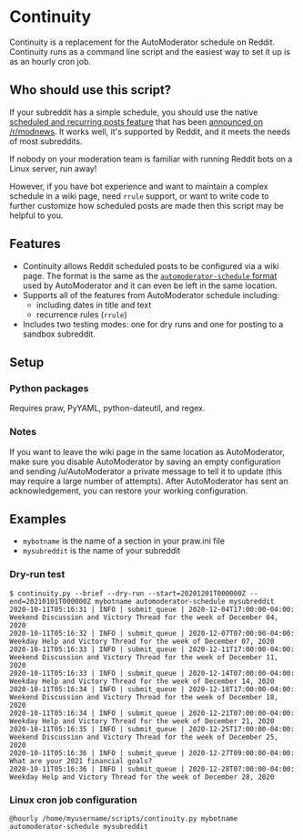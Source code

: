 # Continuity

Continuity is a replacement for the AutoModerator schedule on Reddit. Continuity runs as a command line script and the easiest way to set it up is as an hourly cron job.

## Who should use this script?

If your subreddit has a simple schedule, you should use the native [scheduled and recurring posts feature](https://mods.reddithelp.com/hc/en-us/articles/360037199532) that has been [announced on /r/modnews](https://www.reddit.com/r/modnews/search?q=title%3Aposts+%28scheduled+OR+recurring%29+author%3A%280perspective+OR+AutoModerator%29&restrict_sr=on&sort=new&t=all#res-hide-options). It works well, it's supported by Reddit, and it meets the needs of most subreddits.

If nobody on your moderation team is familiar with running Reddit bots on a Linux server, run away!

However, if you have bot experience and want to maintain a complex schedule in a wiki page, need `rrule` support, or want to write code to further customize how scheduled posts are made then this script may be helpful to you.

## Features

- Continuity allows Reddit scheduled posts to be configured via a wiki page. The format is the same as the [`automoderator-schedule` format](https://www.reddit.com/r/AutoModerator/comments/1z7rlu/now_available_for_testing_wikiconfigurable/) used by AutoModerator and it can even be left in the same location.
- Supports all of the features from AutoModerator schedule including:
  - including dates in title and text
  - recurrence rules (`rrule`)
- Includes two testing modes: one for dry runs and one for posting to a sandbox subreddit.

## Setup

### Python packages

Requires praw, PyYAML, python-dateutil, and regex.

### Notes

If you want to leave the wiki page in the same location as AutoModerator, make sure you disable AutoModerator by saving an empty configuration and sending /u/AutoModerator a private message to tell it to update (this may require a large number of attempts). After AutoModerator has sent an acknowledgement, you can restore your working configuration.

## Examples

- `mybotname` is the name of a section in your praw.ini file
- `mysubreddit` is the name of your subreddit

### Dry-run test

    $ continuity.py --brief --dry-run --start=20201201T000000Z --end=20210101T000000Z mybotname automoderator-schedule mysubreddit
    2020-10-11T05:16:31 | INFO | submit_queue | 2020-12-04T17:00:00-04:00: Weekend Discussion and Victory Thread for the week of December 04, 2020
    2020-10-11T05:16:32 | INFO | submit_queue | 2020-12-07T07:00:00-04:00: Weekday Help and Victory Thread for the week of December 07, 2020
    2020-10-11T05:16:33 | INFO | submit_queue | 2020-12-11T17:00:00-04:00: Weekend Discussion and Victory Thread for the week of December 11, 2020
    2020-10-11T05:16:33 | INFO | submit_queue | 2020-12-14T07:00:00-04:00: Weekday Help and Victory Thread for the week of December 14, 2020
    2020-10-11T05:16:34 | INFO | submit_queue | 2020-12-18T17:00:00-04:00: Weekend Discussion and Victory Thread for the week of December 18, 2020
    2020-10-11T05:16:34 | INFO | submit_queue | 2020-12-21T07:00:00-04:00: Weekday Help and Victory Thread for the week of December 21, 2020
    2020-10-11T05:16:35 | INFO | submit_queue | 2020-12-25T17:00:00-04:00: Weekend Discussion and Victory Thread for the week of December 25, 2020
    2020-10-11T05:16:36 | INFO | submit_queue | 2020-12-27T09:00:00-04:00: What are your 2021 financial goals?
    2020-10-11T05:16:36 | INFO | submit_queue | 2020-12-28T07:00:00-04:00: Weekday Help and Victory Thread for the week of December 28, 2020

### Linux cron job configuration

    @hourly /home/myusername/scripts/continuity.py mybotname automoderator-schedule mysubreddit
